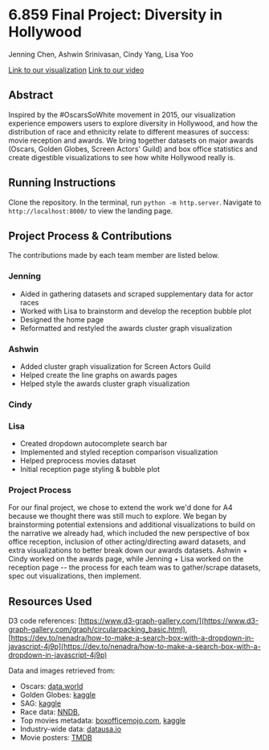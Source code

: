# 6.859 Final Project: Diversity in Hollywood

Jenning Chen, Ashwin Srinivasan, Cindy Yang, Lisa Yoo

[Link to our visualization](https://6859-sp21.github.io/final-project-diversity-in-hollywood/)
[Link to our video](https://youtu.be/vTpfYm6oH8Y)

## Abstract
Inspired by the #OscarsSoWhite movement in 2015, our visualization experience empowers users to explore diversity in Hollywood, and how the distribution of race and ethnicity relate to different measures of success: movie reception and awards. We bring together datasets on major awards (Oscars, Golden Globes, Screen Actors' Guild) and box office statistics and create digestible visualizations to see how white Hollywood really is. 

## Running Instructions
Clone the repository. In the terminal, run `python -m http.server`. Navigate to `http://localhost:8000/` to view the landing page.

## Project Process & Contributions
The contributions made by each team member are listed below.

### Jenning
- Aided in gathering datasets and scraped supplementary data for actor races
- Worked with Lisa to brainstorm and develop the reception bubble plot 
- Designed the home page
- Reformatted and restyled the awards cluster graph visualization
### Ashwin 
- Added cluster graph visualization for Screen Actors Guild
- Helped create the line graphs on awards pages
- Helped style the awards cluster graph visualization
### Cindy
### Lisa
- Created dropdown autocomplete search bar
- Implemented and styled reception comparison visualization
- Helped preprocess movies dataset
- Initial reception page styling & bubble plot

### Project Process
For our final project, we chose to extend the work we'd done for A4 because we thought there was still much to explore. We began by brainstorming potential extensions and additional visualizations to build on the narrative we already had, which included the new perspective of box office reception, inclusion of other acting/directing award datasets, and extra visualizations to better break down our awards datasets. Ashwin + Cindy worked on the awards page, while Jenning + Lisa worked on the reception page -- the process for each team was to gather/scrape datasets, spec out visualizations, then implement. 

## Resources Used
D3 code references: [https://www.d3-graph-gallery.com/](https://www.d3-graph-gallery.com/graph/circularpacking_basic.html), [https://dev.to/nenadra/how-to-make-a-search-box-with-a-dropdown-in-javascript-4j9p](https://dev.to/nenadra/how-to-make-a-search-box-with-a-dropdown-in-javascript-4j9p)


Data and images retrieved from:
- Oscars: [data.world](https://data.world/crowdflower/academy-awards-demographics)
- Golden Globes: [kaggle](https://www.kaggle.com/unanimad/golden-globe-awards)
- SAG: [kaggle](https://www.kaggle.com/unanimad/screen-actors-guild-awards)
- Race data: [NNDB](https://nndb.com/), 
- Top movies metadata: [boxofficemojo.com](https://www.boxofficemojo.com/chart/top_lifetime_gross/?area=XWW), [kaggle](https://www.kaggle.com/stefanoleone992/imdb-extensive-dataset)
- Industry-wide data: [datausa.io](https://datausa.io/profile/soc/actors)
- Movie posters: [TMDB](https://www.themoviedb.org/)
